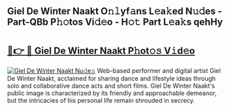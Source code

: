 ## Giel De Winter Naakt O𝚗𝚕yf𝚊ns L𝚎a𝚔ed N𝚞𝚍es - Part-QBb P𝚑𝚘tos Vi𝚍𝚎o - H𝚘𝚝 Part L𝚎a𝚔s qehHy

# <h2><a href="http://kfczaa.oniu.top/?m=Giel+De+Winter+Naakt">🔗👉 🔴 Giel De Winter Naakt P𝚑ot𝚘𝚜 V𝚒d𝚎o</a></h2>

[![Giel De Winter Naakt Nu𝚍e𝚜](https://i.imgur.com/0qMVB7G.gif)](http://kfczaa.oniu.top/?m=Giel+De+Winter+Naakt)
Web-based performer and digital artist Giel De Winter Naakt, acclaimed for sharing dance and lifestyle ideas through solo and collaborative dance acts and short films. Giel De Winter Naakt's public image is characterized by its friendly and approachable demeanor, but the intricacies of his personal life remain shrouded in secrecy.  
